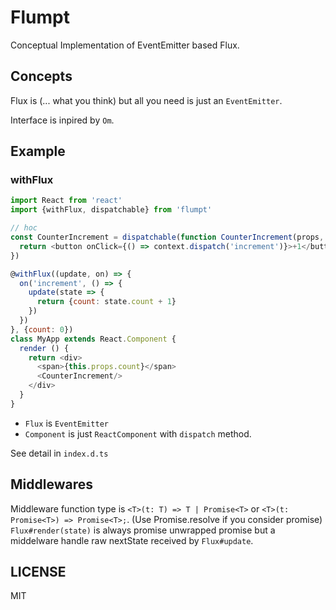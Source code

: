 # Flumpt

Conceptual Implementation of EventEmitter based Flux.

## Concepts

Flux is (... what you think) but all you need is just an `EventEmitter`.

Interface is inpired by `Om`.

## Example

### withFlux

```js
import React from 'react'
import {withFlux, dispatchable} from 'flumpt'

// hoc
const CounterIncrement = dispatchable(function CounterIncrement(props, context) {
  return <button onClick={() => context.dispatch('increment')}>+1</button>
})

@withFlux((update, on) => {
  on('increment', () => {
    update(state => {
      return {count: state.count + 1}
    })
  })
}, {count: 0})
class MyApp extends React.Component {
  render () {
    return <div>
      <span>{this.props.count}</span>
      <CounterIncrement/>
    </div>
  }
}
```

- `Flux` is `EventEmitter`
- `Component` is just `ReactComponent` with `dispatch` method.

See detail in `index.d.ts`

## Middlewares

Middleware function type is `<T>(t: T) => T | Promise<T>` or  `<T>(t: Promise<T>) => Promise<T>;`. (Use Promise.resolve if you consider promise)
`Flux#render(state)` is always promise unwrapped promise but a middelware handle raw nextState received by `Flux#update`.

## LICENSE

MIT
